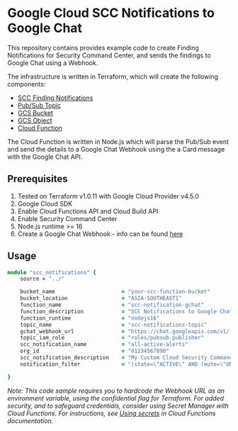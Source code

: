 # Google Cloud SCC Notifications to Google Chat

This repository contains provides example code to create Finding Notifications for Security Command Center, and sends the findings to Google Chat using a Webhook.

The infrastructure is written in Terraform, which will create the following components:

- [SCC Finding Notifications](https://cloud.google.com/security-command-center/docs/how-to-notifications)
- [Pub/Sub Topic](https://cloud.google.com/pubsub)
- [GCS Bucket](https://cloud.google.com/storage/docs/creating-buckets)
- [GCS Object](https://cloud.google.com/storage/docs/json_api/v1/objects)
- [Cloud Function](https://cloud.google.com/functions)

The Cloud Function is written in Node.js which will parse the Pub/Sub event and send the details to a Google Chat Webhook using the a Card message with the Google Chat API.


## Prerequisites 

1. Tested on Terraform v1.0.11 with Google Cloud Provider v4.5.0
2. Google Cloud SDK
3. Enable Cloud Functions API and Cloud Build API
4. Enable Security Command Center
5. Node.js runtime >= 16
6. Create a Google Chat Webhook - info can be found [here](https://developers.google.com/chat/how-tos/webhooks)


## Usage

```ruby
module "scc_notifications" {
    source = "../"

    bucket_name                     = "your-scc-function-bucket"
    bucket_location                 = "ASIA-SOUTHEAST1"
    function_name                   = "scc-notification-gchat"
    function_description            = "SCC Notifications to Google Chat"
    function_runtime                = "nodejs16"
    topic_name                      = "scc-notifications-topic"
    gchat_webhook_url               = "https://chat.googleapis.com/v1/[your-web-hook-url]"
    topic_iam_role                  = "roles/pubsub.publisher"
    scc_notification_name           = "all-active-alerts"
    org_id                          = "01234567890"
    scc_notification_description    = "My Custom Cloud Security Command Center Finding Notification Configuration"
    notification_filter             = "(state=\"ACTIVE\" AND (mute=\"UNMUTED\" OR mute=\"UNDEFINED\")) AND (severity=\"HIGH\" OR severity=\"CRITICAL\")"

}
```


*Note: This code sample requires you to hardcode the Webhook URL as an environment variable, using the confidential flag for Terraform. For added security, and to safeguard credentials, consider using Secret Manager with Cloud Functions. For instructions, see [Using secrets](https://cloud.google.com/functions/docs/configuring/secrets) in Cloud Functions documentation.*
